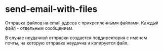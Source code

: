 # send-email-with-files
Отправка файлов на  email адреса с прикрепленными файлами. Каждый файл - отдельным сообщением.

В случае неудачной отправки создается поддиректория с именем почты, на которую отправка неудачна и копируется файл.

